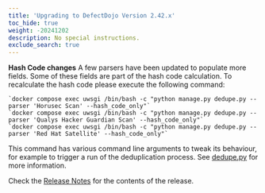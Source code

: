 ```yaml
---
title: 'Upgrading to DefectDojo Version 2.42.x'
toc_hide: true
weight: -20241202
description: No special instructions.
exclude_search: true
---
```


**Hash Code changes**
A few parsers have been updated to populate more fields. Some of these fields are part of the hash code calculation. To recalculate the hash code please execute the following command:

    `docker compose exec uwsgi /bin/bash -c "python manage.py dedupe.py --parser 'Horusec Scan' --hash_code_only"`
    `docker compose exec uwsgi /bin/bash -c "python manage.py dedupe.py --parser 'Qualys Hacker Guardian Scan' --hash_code_only"`
    `docker compose exec uwsgi /bin/bash -c "python manage.py dedupe.py --parser 'Red Hat Satellite' --hash_code_only"`

This command has various command line arguments to tweak its behaviour, for example to trigger a run of the deduplication process.
See [dedupe.py](https://github.com/DefectDojo/django-DefectDojo/blob/master/dojo/management/commands/dedupe.py) for more information.

Check the [Release Notes](https://github.com/DefectDojo/django-DefectDojo/releases/tag/2.42.0) for the contents of the release.

